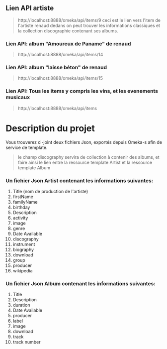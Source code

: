 ## Lien API artiste
  > http://localhost:8888/omeka/api/items/9
ceci est le lien vers l'item de l'artiste renaud dedans on peut trouver les informations classiques et la collection discographie contenant ses albums.
### Lien API: album "Amoureux de Paname" de renaud
  > http://localhost:8888/omeka/api/items/14

### Lien API: album "laisse béton" de renaud
  > http://localhost:8888/omeka/api/items/15

### Lien API: Tous les items y compris les vins, et les evenements musicaux
  > http://localhost:8888/omeka/api/items
 
# Description du projet 
Vous trouverez ci-joint deux fichiers Json, exportés depuis Omeka-s afin de service de template.
  > le champ discography servira de collection à contenir des albums, et faire ainsi le lien entre la ressource template Artist et la ressource template Album

### Un fichier Json Artist contenant les informations suivantes:
1. Title (nom de production de l'artiste)
2. firstName
3. familyName
4. birthday
5. Description
6. activity
7. image
8. genre
9. Date Available
10. discography
11. instrument
12. biography
13. download
14. group
15. producer
16. wikipedia

### Un fichier Json Album contenant les informations suivantes:
1. Title
2. Description
3. duration
4. Date Available
5. producer
6. label
7. image
8. download
9. track
10. track number


